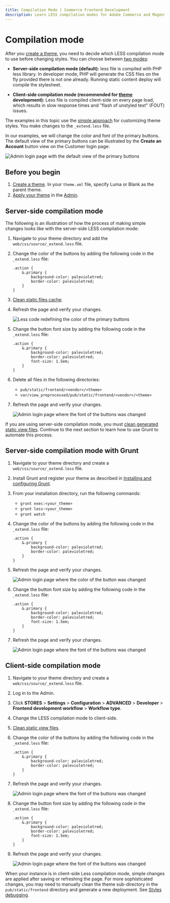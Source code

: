 ```yaml
---
title: Compilation Mode | Commerce Frontend Development
description: Learn LESS compilation modes for Adobe Commerce and Magento Open Source themes.
---
```


# Compilation mode

After you [create a theme](../../themes/create-storefront.md), you need to decide which LESS compilation mode to use before changing styles. You can choose between [two modes](../preprocess.md):

-  **Server-side compilation mode (default):** less file is compiled with PHP less library. In developer mode, PHP will generate the CSS files on the fly provided there is not one already. Running static content deploy will compile the stylesheet.

-  **Client-side compilation mode (recommended for [theme](https://glossary.magento.com/theme) development):** Less file is compiled client-side on every page load, which results in slow response times and "flash of unstyled text" (FOUT) issues.

The examples in this topic use the [simple approach](../quickstart/customize-styles.md#) for customizing theme styles. You make changes to the `_extend.less` file.

In our examples, we will change the color and font of the primary buttons. The default view of the primary buttons can be illustrated by the **Create an Account** button view on the Customer login page:

![Admin login page with the default view of the primary buttons](../../../_images/frontend/extend_less_screenshot21.png)

## Before you begin

1. [Create a theme](../../themes/create-storefront.md). In your `theme.xml` file, specify Luma or Blank as the parent theme.
1. [Apply your theme](../../themes/apply-storefront.md) in the [Admin](https://glossary.magento.com/magento-admin).

## Server-side compilation mode

The following is an illustration of how the process of making simple changes looks like with the server-side LESS compilation mode:

1. Navigate to your theme directory and add the `web/css/source/_extend.less` file.
1. Change the color of the buttons by adding the following code in the `_extend.less` file:

   ```less
   .action {
       &.primary {
           background-color: palevioletred;
           border-color: palevioletred;
       }
   }
   ```

1. [Clean static files cache](../../caching.md#clean-cache).
1. Refresh the page and verify your changes.

   ![Less code redefining the color of the primary buttons](../../../_images/frontend/extend_less_screenshot121.png)

1. Change the button font size by adding the following code in the `_extend.less` file:

   ```less
   .action {
       &.primary {
           background-color: palevioletred;
           border-color: palevioletred;
           font-size: 1.5em;
       }
   }
   ```

1. Delete all files in the following directories:

   -  `pub/static/frontend/<vendor>/<theme>`
   -  `var/view_preprocessed/pub/static/frontend/<vendor>/<theme>`

1. Refresh the page and verify your changes.

   ![Admin login page where the font of the buttons was changed](../../../_images/frontend/extend_less_screenshot221.png)

<InlineAlert variant="info" slots="text"/>

If you are using server-side compilation mode, you must [clean generated static view files](../../caching.md#clean-static-files). Continue to the next section to learn how to use Grunt to automate this process.

## Server-side compilation mode with Grunt

1. Navigate to your theme directory and create a `web/css/source/_extend.less` file.
1. Install Grunt and register your theme as described in [Installing and configuring Grunt](../../tools/grunt.md).
1. From your installation directory, run the following commands:

   -  `grunt exec:<your_theme>`
   -  `grunt less:<your_theme>`
   -  `grunt watch`

1. Change the color of the buttons by adding the following code in the `_extend.less` file:

   ```less
   .action {
       &.primary {
           background-color: palevioletred;
           border-color: palevioletred;
       }
   }
   ```

1. Refresh the page and verify your changes.

   ![Admin login page where the color of the button was changed](../../../_images/frontend/extend_less_screenshot121.png)

1. Change the button font size by adding the following code in the `_extend.less` file:

   ```less
   .action {
       &.primary {
           background-color: palevioletred;
           border-color: palevioletred;
           font-size: 1.5em;
       }
   }
   ```

1. Refresh the page and verify your changes.

   ![Admin login page where the font of the buttons was changed](../../../_images/frontend/extend_less_screenshot221.png)

## Client-side compilation mode

1. Navigate to your theme directory and create a `web/css/source/_extend.less` file.
1. Log in to the Admin.
1. Click **STORES** > **Settings** > **Configuration** > **ADVANCED** > **Developer** > **Frontend development workflow** > **Workflow type**.
1. Change the LESS compilation mode to client-side.
1. [Clean static view files](../../caching.md#clean-static-files).
1. Change the color of the buttons by adding the following code in the `_extend.less` file:

   ```less
   .action {
       &.primary {
           background-color: palevioletred;
           border-color: palevioletred;
       }
   }
   ```

1. Refresh the page and verify your changes.

   ![Admin login page where the font of the buttons was changed](../../../_images/frontend/extend_less_screenshot121.png)

1. Change the button font size by adding the following code in the `_extend.less` file:

   ```less
   .action {
       &.primary {
           background-color: palevioletred;
           border-color: palevioletred;
           font-size: 1.5em;
       }
   }
   ```

1. Refresh the page and verify your changes.

   ![Admin login page where the font of the buttons was changed](../../../_images/frontend/extend_less_screenshot221.png)

<InlineAlert variant="info" slots="text"/>

When your instance is in client-side Less compilation mode, simple changes are applied after saving or refreshing the page. For more sophisticated changes, you may need to manually clean the theme sub-directory in the `pub/static/frontend` directory and generate a new deployment. See [Styles debugging](../debug.md).
